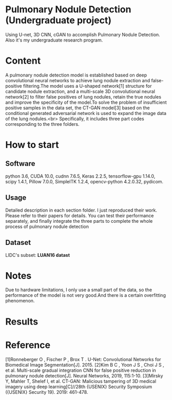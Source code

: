 # Pulmonary Nodule Detection (Undergraduate project)
Using U-net, 3D CNN, cGAN to accomplish Pulmonary Nodule Detection. Also it's my undergraduate research program.


# Content
A pulmonary nodule detection model is established based on deep convolutional neural networks to achieve lung nodule extraction and false-positive filtering.The model uses a U-shaped network[1] structure for candidate nodule extraction, and a multi-scale 3D convolutional neural network[2] to filter false positives of lung nodules, retain the true nodules and improve the specificity of the model.To solve the problem of insufficient positive samples in the data set, the CT-GAN model[3] based on the conditional generated adversarial network is used to expand the image data of the lung nodules.\<br>
Specifically, it includes three part codes corresponding to the three folders.

# How to start
## Software
python 3.6, CUDA 10.0, cudnn 7.6.5, Keras 2.2.5, tensorflow-gpu 1.14.0, scipy 1.4.1, Pillow 7.0.0, SimpleITK 1.2.4, opencv-python 4.2.0.32,
pydicom.

## Usage
Detailed description in each section folder. I just reproduced their work. Please refer to their papers for details. You can test their performance separately, and finally integrate the three parts to complete the whole process of pulmonary nodule detection

## Dataset
LIDC's subset: **LUAN16 datast** 


# Notes
Due to hardware limitations, I only use a small part of the data, so the performance of the model is not very good.And there is a certain overfitting phenomenon.

# Results

# Reference
[1]Ronneberger O , Fischer P , Brox T . U-Net: Convolutional Networks for Biomedical Image Segmentation[J]. 2015.
[2]Kim B C , Yoon J S , Choi J S , et al. Multi-scale gradual integration CNN for false positive reduction in pulmonary nodule detection[J]. Neural Networks, 2019, 115:1-10.
[3]Mirsky Y, Mahler T, Shelef I, et al. CT-GAN: Malicious tampering of 3D medical imagery using deep learning[C]//28th {USENIX} Security Symposium ({USENIX} Security 19). 2019: 461-478.
